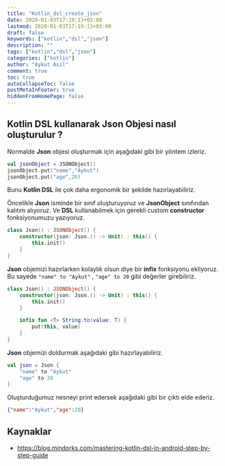 ```yaml
---
title: "Kotlin_dsl_create_json"
date: 2020-01-03T17:19:13+03:00
lastmod: 2020-01-03T17:19:13+03:00
draft: false
keywords: ["kotlin","dsl","json"]
description: ""
tags: ["kotlin","dsl","json"]
categories: ["kotlin"]
author: "Aykut Asil"
comment: true
toc: true
autoCollapseToc: false
postMetaInFooter: true
hiddenFromHomePage: false
---
```


## Kotlin DSL kullanarak Json Objesi nasıl oluşturulur ?

Normalde **Json** objesi oluşturmak için aşağıdaki gibi bir yöntem izleriz.

```kotlin
val jsonObject = JSONObject()
jsonObject.put("name","Aykut")
jsonObject.put("age",20)
```

Bunu **Kotlin DSL** ile çok daha ergonomik bir şekilde hazırlayabiliriz.

Öncelikle **Json** isminde bir sınıf oluşturuyoruz ve **JsonObject** sınıfından kalıtım alıyoruz. Ve **DSL** kullanabilmek için gerekli custom **constructor** fonksiyonumuzu yazıyoruz.

```kotlin
class Json() : JSONObject() {
    constructor(json: Json.() -> Unit) : this() {
        this.init()
    }
}
```

**Json** objemizi hazırlarken kolaylık olsun diye bir **infix** fonksiyonu ekliyoruz. Bu sayede `"name" to "Aykut"` , `"age" to 20` gibi değerler girebiliriz.

```kotlin
class Json() : JSONObject() {
    constructor(json: Json.() -> Unit) : this() {
        this.init()
    }

    infix fun <T> String.to(value: T) {
        put(this, value)
    }
}
```

**Json** objemizi doldurmak aşağıdaki gibi hazırlayabiliriz.

```kotlin
val json = Json {
    "name" to "Aykut"
    "age" to 20
}
```

Oluşturduğumuz nesneyi print edersek aşağıdaki gibi bir çıktı elde ederiz.

```json
{"name":"Aykut","age":20}
```

## Kaynaklar

- <https://blog.mindorks.com/mastering-kotlin-dsl-in-android-step-by-step-guide>
